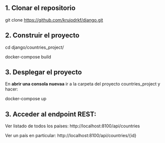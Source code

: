 ## 1. Clonar el repositorio

git clone https://github.com/krujodrkf/django.git

## 2.  Construir el proyecto

cd django/countries_project/

docker-compose build


## 3.  Desplegar el proyecto

En **abrir una consola nuevaa** ir a la carpeta del proyecto countries_project y hacer:

docker-compose up

## 3. Acceder al endpoint REST:

Ver listado de todos los países: http://localhost:8100/api/countries

Ver un país en particular: http://localhost:8100/api/countries/{id}
 